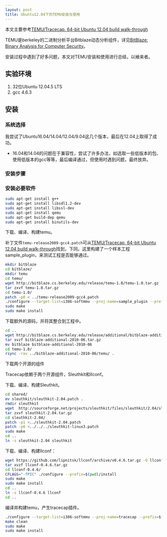 ```yaml
---
layout: post
title: Ubuntu12.04下的TEMU安装与使用
---
```


本文主要参考[TEMU/Tracecap, 64-bit Ubuntu 12.04 build walk-through](https://groups.google.com/forum/#!searchin/bitblaze-users/temu%7Csort:relevance/bitblaze-users/QdoY9l8D-ho/GeX8aY2NHOwJ)

TEMU是berkeley的二进制分析平台Bitblaze动态分析组件，详见[BitBlaze: Binary Analysis for Computer Security](http://bitblaze.cs.berkeley.edu/)。

安装过程中遇到了好多问题，本文对TEMU安装和使用进行总结，以飨来者。

## 实验环境

1. 32位Ubuntu 12.04.5 LTS
2. gcc 4.6.3

## 安装

### 系统选择

我尝试了Ubuntu16.04/14.04/12.04/9.04这几个版本，最后在12.04上取得了成功。

* 16.04和14.04的问题在于兼容性，尝试了许多办法，如选取一些低版本的包、使用低版本的gcc等等，最后编译通过，但使用时遇到问题，最终放弃。

### 安装步骤

### 安装必要软件

```bash
sudo apt-get install g++
sudo apt-get install libsdl1.2-dev
sudo apt-get install libssl-dev
sudo apt-get install qemu
sudo apt-get build-dep qemu
sudo apt-get install binutils-dev
```

下载、编译、构建temu。

补丁文件`temu-release2009-gcc4.patch`可从[TEMU/Tracecap, 64-bit Ubuntu 12.04 build walk-through](https://groups.google.com/forum/#!searchin/bitblaze-users/temu%7Csort:relevance/bitblaze-users/QdoY9l8D-ho/GeX8aY2NHOwJ)找到，下同。这里构建了一个样本工程sample_plugin，来测试工程是否能够通过。

```bash
mkdir bitblaze
cd bitblaze/
mkdir temu
cd temu/
wget http://bitblaze.cs.berkeley.edu/release/temu-1.0/temu-1.0.tar.gz
tar zxvf temu-1.0.tar.gz
cd temu-1.0/
patch -p0 < ../temu-release2009-gcc4.patch
./configure --target-list=i386-softmmu --proj-name=sample_plugin --prefix=$(pwd)/install --disable-gcc-check
sudo make
sudo make install
```

下载额外的源码，并将其整合到工程中。

```bash
cd ..
wget http://bitblaze.cs.berkeley.edu/release/additional/bitblaze-additional-2010-06.tar.gz
tar xvzf bitblaze-additional-2010-06.tar.gz
mv bitblaze bitblaze-additional-2010-06
cd temu-1.0/
rsync -rav ../bitblaze-additional-2010-06/temu/ .
```

下载两个开源的组件

Tracecap依赖于两个开源组件，Sleuthkit和llconf。

下载、编译、构建Sleuthkit。

```bash
cd shared/
mv sleuthkit/sleuthkit-2.04.patch .
rmdir sleuthkit
wget  http://sourceforge.net/projects/sleuthkit/files/sleuthkit/2.04/sleuthkit-2.04.tar.gz
tar zxvf sleuthkit-2.04.tar.gz
cd sleuthkit-2.04/
patch -p1 <../sleuthkit-2.04.patch
patch -p0 <../../../sleuthkit-linux3.patch
sudo make
cd ..
ln -s sleuthkit-2.04 sleuthkit
```

下载、编译、构建llconf：

```bash
wget https://github.com/lipnitsk/llconf/archive/v0.4.6.tar.gz -O llconf-0.4.6.tar.gz
tar xvzf llconf-0.4.6.tar.gz
cd llconf-0.4.6/
CFLAGS="-fPIC" ./configure --prefix=$(pwd)/install
sudo make
sudo make install
cd ..
ln -s llconf-0.4.6 llconf
cd ..
```

编译并构建temu，产生tracecap插件。

```bash
./configure --target-list=i386-softmmu --proj-name=tracecap --prefix=$(pwd)/install --disable-gcc-check
make clean
sudo make
sudo make install
```
